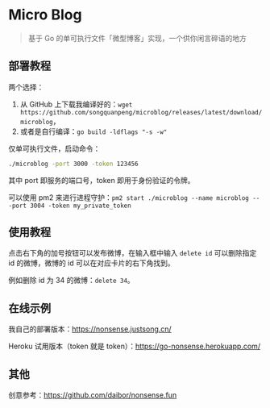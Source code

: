 # Micro Blog
> 基于 Go 的单可执行文件「微型博客」实现，一个供你闲言碎语的地方

## 部署教程
两个选择：
1. 从 GitHub 上下载我编译好的：`wget https://github.com/songquanpeng/microblog/releases/latest/download/microblog`，
2. 或者是自行编译：`go build -ldflags "-s -w"`

仅单可执行文件，启动命令：

```bash
./microblog -port 3000 -token 123456  
```

其中 port 即服务的端口号，token 即用于身份验证的令牌。

可以使用 pm2 来进行进程守护：`pm2 start ./microblog --name microblog -- -port 3004 -token my_private_token`

## 使用教程

点击右下角的加号按钮可以发布微博，在输入框中输入 `delete id` 可以删除指定 id 的微博，微博的 id 可以在对应卡片的右下角找到。

例如删除 id 为 34 的微博：`delete 34`。

## 在线示例
我自己的部署版本：https://nonsense.justsong.cn/

Heroku 试用版本（token 就是 token）：https://go-nonsense.herokuapp.com/

## 其他

创意参考：https://github.com/daibor/nonsense.fun
